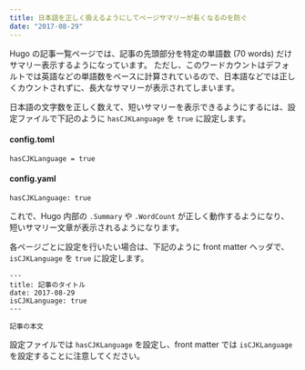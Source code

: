 ```yaml
---
title: 日本語を正しく扱えるようにしてページサマリーが長くなるのを防ぐ
date: "2017-08-29"
---
```


Hugo の記事一覧ページでは、記事の先頭部分を特定の単語数 (70 words) だけサマリー表示するようになっています。
ただし、このワードカウントはデフォルトでは英語などの単語数をベースに計算されているので、日本語などでは正しくカウントされずに、長大なサマリーが表示されてしまいます。

日本語の文字数を正しく数えて、短いサマリーを表示できるようにするには、設定ファイルで下記のように `hasCJKLanguage` を `true` に設定します。

#### config.toml

~~~
hasCJKLanguage = true
~~~

#### config.yaml

~~~
hasCJKLanguage: true
~~~

これで、Hugo 内部の `.Summary` や `.WordCount` が正しく動作するようになり、短いサマリー文章が表示されるようになります。

各ページごとに設定を行いたい場合は、下記のように front matter ヘッダで、`isCJKLanguage` を `true` に設定します。

~~~
---
title: 記事のタイトル
date: 2017-08-29
isCJKLanguage: true
---

記事の本文
~~~

設定ファイルでは `hasCJKLanguage` を設定し、front matter では `isCJKLanguage` を設定することに注意してください。


